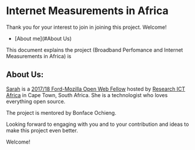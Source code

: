 # Internet Measurements in Africa

Thank you for your interest to join in joining this project. Welcome!

* [About me](#About Us) 


This document explains the project (Broadband Perfomance and Internet Measurements in Africa) is 

## About Us:
[Sarah](https://github.com/MsKiden) is a [2017/18 Ford-Mozilla Open Web Fellow](https://medium.com/read-write-participate/mozilla-announces-15-new-fellows-for-science-advocacy-and-media-1bff27e97fc7) hosted by [Research ICT Africa](https://researchictafrica.net/) in Cape Town, South Africa. She is a technologist who loves everything open source. 

The project is mentored by Bonface Ochieng. 


Looking forward to engaging with you and to your contribution and ideas to make this project even better. 

Welcome! 
